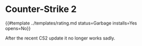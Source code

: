 # Counter-Strike 2
<!-- script:Aliases [
    "Counter Strike 2",
    "CS2"
] -->

{{#template ../templates/rating.md status=Garbage installs=Yes opens=No}}

After the recent CS2 update it no longer works sadly. 
